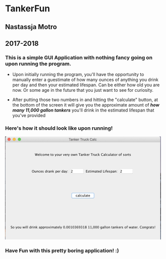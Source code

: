 # TankerFun
## Nastassja Motro
## 2017-2018
### This is a simple GUI Application with nothing fancy going on upon running the program.

- Upon initially running the program, you'll have the opportunity to manually enter a guestimate of how many ounces of anything you drink per day and then your estimated lifespan. Can be either how old you are now. Or some age in the future that you just want to see for curiosity.

- After putting those two numbers in and hitting the "calculate" button, at the bottom of the screen it will give you the approximate amount of _**how many 11,000 gallon tankers**_ you'll drink in the estimated lifespan that you've provided

### Here's how it should look like upon running!
![alt text](https://github.com/nastassjamotro/TankerFun/blob/master/TankerPic.png "Logo Title Text 1")

### Have Fun with this pretty boring application! :)

